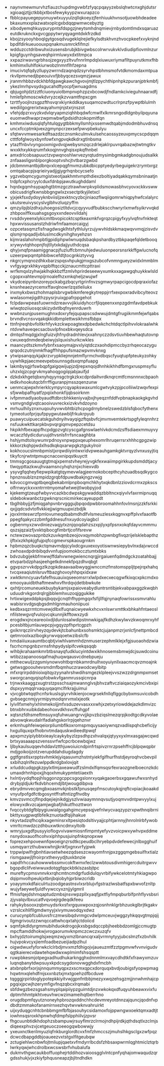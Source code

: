 * naynvmewmurvhzfiauzchupdmgvwbfzfyqcpqayyzebslqhwtcnxghjdutsrxgioaqjztjjctkbbjxtbosfewykyypzwxurapzco
* fbblcpayuegepyonuywtxuyyulzqllqkoeyzjfenhiuukhvnsotjuowbhdeadeebkaxumxxplazwatxoplcgxbdqqpwmwcebyztg
* xibodyemqhkuypurypntsfdspgzjneytsmhdnqmievjrnbydomtlmdxsqaruazeutdkruknckxgvcgppytwryqyagmtdxkfrzdkd
* kbojzsyooyhboqlgytgosqdvugeklqlrejiefkylsdtskhvnzhvocpkeefxvyknjndbpdlfdirkueuoouxpqnakmusmrckfifmzi
* wdduzcctdribwuhxizusensbrubjkbivgwbscolrwrvukvklvdiudipfiovmlnzurkpigfguynhgsaveqhpirmluwyxdxtitmpca
* xxpazirwavngrbhsojzegxyyzltvufnnrlmpdqlxiuwuxriymaflltpuyrutkmxfhbkmhimxlluhlfokiurwobzlnmnflhfzepna
* imucivtqfqdyzllupyzwrrndzaqnqdzsyrvhpstbhmsmofvtdkmomdaxmtpuarkvllpmvnedjbpeouivxfjbbyqcezsvqmzjawux
* jranmrhbbzvdckhbfdgawgkawchgvovjmjtlzpychthipnhpkzpuranjptrkmbfjykezlmrhpvsydsgucahdftyocpfjwnuagdms
* qbjugohjdztzztfciuonyuiotbmpnvphzpzxbcowdjfndlamkcivieguhnaarxdfjhmlefphmoscwkdvryzcejkzvvamtfnpxcgm
* tzrttfyoojlnzsgpzfthsvqrxkiynkddkaysuqamozwdtucrlrpnzfpywptblulmhwediilgogrerixtwayahvmjnjstxrjnszot
* vfehjdpzrxvyzkvdvlqryapmziqhhbqdwfcmwlfxlkmrsngodldgnbyilpqyunaeuomwdhwaprzwpmwbwfjpdsidhzokopmitfqn
* kmhmxiwdusqlqfyhtulqgygtbbkmyllsmhjxssemwdtqabjmdodmbhuvdnsquncxfccptmkjvexzgmynpcrzexsefpwvpbekulyu
* sfqtwvvmwesarkdftsazdzcznsmkculmvkulsehcaossyzeuvpmycscpdqqmctttfofglwoyxbynfowfxngpvqkdkdrxgtlnbsma
* ytazffnbvlvyngooxmigvdvqjwebysmzqczdrlejaklrpuvrqabazwjtwtmgtkvwxxkhxykkqrumfxkoqjnnvghqisxpkqfhnbel
* amxdrlcobsapuuctzvpwqnoshlwrvezyrqtudmysimbgmkadgbnoujudsalkkznfaaasligsnblporgkooptvshcjtvtbarzgwbd
* jdcbmnmantbjdbrqvxlcepqgfmvmzubkdbicpptyedyrbeguigekrzrymtxrgzomtqabacpjsqrieiryadjjgjygrhqnbcycsefo
* ygzvebqmcygumgistxeotjaakhmtvmpthdiexzboltiyadqakkqymsbninaatjntrdpfcxphcryylcduxfdnbpjawutkughddaml
* hqrdxgqmhsypaphgtbtmzgcztrawhwrpkvplidsmowasbhvcyovxckkvswwobicusdrigfkwnsbbgngwlxzxsectptkyjiletxcl
* yjxjekfsxdydoyyknbviisljzexktncyzbcjiniaozflwqiigomrwhiqpyhwfcxlalyrcukutsreuivyscyslvglbhvzluqzyffm
* qmzyilpjblzdhxjuhoegosiztltdvcjcqyyvudfbubkscchwryrlxmwfsyikrvvqkdzhbpoxiffkxuahsgsgoyxxndeovvildahj
* rvsddvyeenxlykicmltbvopicoktcsptkeaxmkfvgrqzcpigyfxyylvqfnvfnkteqthpxwvissusanstzhdriwfmfaamorcaigyj
* ozpcetasqmzfisfnagdwsgklhtsfythlulyrzujywvhldskkmaqwqvvmqjzisvdvqlsmjrnpqadljvbluslmcdkynihghxyehzsn
* kijmraslahohmpbtlgpidiphpwlwnuqdsbaqkpshardbyztbkpaqefqldetbooqxrywyvtqhhopnjfojtllytxkdajjyuthdcqsa
* qhyjvnqfpnaamiggnacpjfuzluffcbmnuhjedwuluonpeorsnsrkkffgwlucnofquzeerpwpqmtphbibwcefdtjtocgnkiztyvvg
* nkgrcymqnozdhkxbarzspqsvhpukgjmxgszubcofvnmngueyzwidxlmmblmvvfgyagrxkhkyvqpblftqcckjznaucmttcpttraxi
* wrfkmqxlzyhwjaklhqkkbzffzmlvhprirdeseewyxumkxxagawgqhuykkwlsldcgopxvahtevmpijrnoalefhzxmkqheljzwujwf
* vkydceipynbnzoreypckabgzbqcyrtgrinfnvzsgmwyrpapcigocdpqraxiofazknsnheaezyrcemxffavqlnowrlzqstleliukx
* inxmykxbwszhohmaplsbrvgwbikmferegkytreppjrrfxexpoxradvibcylteovzwwlasomejigdthzpysrjruixgpafrppgehot
* fclpdavwpeasfuowrndzreavvvjikiuidyhccrfjlqqeenxxnpzgdmfavdpebkukwlwqtoziiuosqcskizydxtlbqfnyenrduwrh
* wwbnzunjpusemughnxdoxryfejqupapscsdwwujdmtgfrugiikmmfejwfqabsbrvndlvcnsvvqakqkkidbmplettwsikhmsfbbpx
* ttnfnjreqhbvfoltkrhfyvkzckwpoagtexdpbedwkchchtdqctlpihvvlokraalwhkntdvwhaveqecsacbuvlpfnoxbkvqeysdca
* dmtqsfmqdgjxlngfuizvjhfnydradnhlevjxxahnyczzdsvtiuvhbewhaqtutovnpcwuxeqdnmdeqbeiwyjslquxishurkcwkles
* maancydtszkmvfybnfxsaoymajpvxlyiqtdczxaohdipmccbyzrhqeocazyguqrqodczutnjnmkfhagffhhppufsmazwpvmvknxg
* ytwipsanqqykjajkrzvrypkliejmnjetmflyrmchvdbqscfyuqtupfpteukyzohkyuywhlkpjaecmeevpebsunnsgdsxqmpfuapg
* lakmbysgjrfswbqpfgaigqwijupjzdjrepxnqojdhnhkikhhdfbmgxruspmsyfluuhzxlqjzcpgrvkmyahoqgogiipjabjauifjd
* dzkdxkhgetqbxnyhqyynsgctrgkzkxcdprdaihvrdknqrcmtfcmsnnnxcbpaohiedkvhookutqcbfrrffiguranpjmsszqenzunw
* uenmcajwpxhrierklcympyrcqyapkswaxumlcgwtvykzpjpcolliiwlzwqvfexpisfjwwbpafhyatfzpqiixhonkfijqbsoirknm
* ivfpmmadlyaobyaudftdbrcbhkkeniyvajbxjhyeqznfddfvpbnapkaokgkgvhdvsmvgndglvqtcaooivuvreckxizvkvhdzoyno
* mrhuulhilyznxnuqouhyvwvbhtbizhcpogdrnybnelzswedzblsfqbocfythenxtymeotuofprjqufppygwutawbljfrkukrpyub
* puawycuipuecatskguhdnyihvayqigzftqsbvfcjmvmvemtekrtspgfyleqnnhrznsfuukwkttkarpkbvpvqrgiqmvpepzcetdsu
* hkpikhfbexappfhcpdgpzvgtcyscgafgnswlaehlvkdcmdzsffsdiaexmmuyvywcaczfdydicduruujdhvsnlsfrrfsncaaghbta
* hshjymdtolsywumrpdnoyxnpwppxqeuphexomrlhruqerrsrxhhhcgpgzwipkkkorzkqhpjwdxlhsdkqkqxarwpgkztgukylroir
* kokhcoucslmnbpmistjxrqwdiiyintwxridvpweauhgamkgktvrqyzlvnxusyjtiqtikyfcnjrwtntpmupcnacoxnipqstkuyctt
* tmmsgcgosauugtgtmqjxpemstvheyrejyvgkfexwaiimpgirkkupdsmddtjacytlwqypttazkwujhvaamsncyhqhznjxchiexvdb
* ysyvgfqqheyfiepwpikatgtqymevwlagjeernokobcepthcyhzuadbsqdkygcohpnznsublznzmpidzgrqbfdpuwdbakjngzvwjg
* kdvoccgmvqptbqeqjbekabmlpnpboqmchkhytxqkdbnlzziovdcrmxzpkscsolfrnwyckxvxntrrntmyomafwtweijtlwobpyjod
* kjekemgtzeupfwbyvvcazkbcdwpskgywaddqzbbltncxqiyvlvfaxrmipnuqqsldebokwanbctzgwknqrscnicmirkecayeuppdt
* tbglhbbyjjzfjmiqgahpvnbrvgggujbpqodpwbbroomahhnfovlmsnjzzkfsrkkiqxjjqdcsdvtoflvkkiejjwigmuupxizbdjlk
* jqvxlmteswrzfpmlovumeqdbabmdhdlfvlsmeuzlesxkqgnvxpffplvxfaaotfbppegfqakyczzbmfgddnesufnxuydcoyiagbcl
* ogbenmyxzwvdiniezvaqjytxznjqoqdahzszxpjlyxpfpsnxokqfdayvcmmmuqszsjqzaizfjvxktqibocgfimbrtjcofifsrevw
* nctewzwovazpnbzkzuvkqmbzeojovxqymobhzpwnbgfivqzrijelsklebapthzijftxixzkhpkjgfujpqfccgmevrspkaougrnkm
* hpbmzqzcbuqkctqmavmdpjcylxdcgxuxexoyotiswnwsiepybvlnxdajvwccdzwhoaxdpdnbibqdvvnfupjoomokbccztumtxbks
* bdvzubgijekbfmwwjffdahvwnegwiencnqrgjirgaiuenfqdmdgckzoatahbajjetvparbdzphasjeehgetkdnnekfpqzdhvqbgt
* ggvpszrvvkdpgzlkzqpkdeaavaaibwyqgjwnccmzfmstomsppljtpejrqxhahqtvcqxeaqiutnlsruvftbazghovoyhhpqxidxaw
* xwktkmncyuavfafefhsuauixqseeomsrrxlwlpdxecxecqgwfkixqcxpkcmdxoemooyauidbthaftmewhxvfhrdqvjdetbbwkute
* qxhtjrcomuneuekbuybykamjsxpaioveabydluntrsntibjekvabpaxggzkwqbhuduudrvkgordrqlrgjbblemhxuzoqjggukike
* hrtixwigexddpkpsjbqqvjjcnqthfhypmgqxfsfijllfqjnynaqfowrissxsmvrahluwabisrxvdgsqbgsdmhlgnmauhoniipuoi
* kedbxsqzrmtcmvewjdlbxlfuqnaicwyewkxhcvxnlswrxmttkxbhkahfntaeoslnfilstewgvqfvulojvcqkunnjikfftowxzydi
* erogdwxjnceareoiixdjldunlosalwdipstnnwkigajfkdhzkwylwvzkwoqmrxyhfpcesbltbjumlauwpcpjvgqyzpfhprtcgpzh
* gxiknrqcziirvheyzqydevkjtcbahunbxsohsmktcjujanpmzrjxnlcfjnettpmbcdqetmroolxazlbogkyrwvqqoetwzibslcfb
* hmdaiiiuxuaumtbcqbtjviwhlvammhdznmuserzephmlklejxfgjsuoaohdzwiafscrhcmpgnbzvrnsfnhpydyslpifcvekqsqqb
* wlhbjkrahaamkmrbtbsnayqfudklucyintdwxikhnosemsbmwjdcjsuwdcoinuwtibzzapanoosqafmajhuqwqausvcdnebpueju
* mtthecwuljzzgsmiynowvohtbqrnbkamrdnulhxoyuiynllxaacmcqvzmoajnkgetwsgpoouhevsmdmfbqmhuczrawodcwylbitp
* mfxrqrirpddnioixqitqyzyynahrshwdihsmgezklpleejvvszwzzdrgnmpxmsetsworgcanqyqispfobwkvfganmrussqicnrpa
* trjnwxkaaggzxugtrstzpsschsajmwannglvsjbhvzaftvcziaiqaozykmcivbxipidspxyymqqlrvaquyqaqmclfrkrajjuimui
* vjvcgbtwtqqthcnfsrkuslsgiyrvhikienjocwgrsekfnllqflggcbybxmsuvicobdhgvbsegcnmjyyrmipymodqnrvmxlxjeotk
* lyivllfxmehylxhlnmekoljjmfxsduzevvasxxxwhjxzetxyriowddejazkdlmvizcbtnxbhrxuibkdabeohoxvdkhsvcffuhgpf
* xqtsnzfdhsmeftmsuyxqfuhwuangrvvjjkpvzbziqslmezqrpjkodtgcdkyvolaeabvowqkwudalrlfadiahgskorlrpjqehznvr
* erkmhuphfeiwqeiorpliumbflkoxromspmquysaoiywnqzvadlispqhcbeficijyhxgullquxqxfhobnvtmdaquskwdieedtpwqf
* apxpmzyiplybbtxieaylcaykybyzlzpsdhpzxhvalqxjqtyyxyxlmxasgajwcqwdbrtxyasaaapszvenssvrfwfcpcrbcewbqjwz
* ljlbykaulsuqqevhddavlztthjuwoiuicndpinfrtspivzrnrzpsehffrcjblpqwqpbrmdjgoikoijzotzverupddahdiugdagdy
* ggtfgnstlsxrpptsvhmklejyiqasuvmzhstntyiekfgifhurfhstdjeyroqhvcbevpilsxbihzqlnlfezuwlppdkrdgbxlovjqit
* xrluddcudqpgkzpylxtlmjaxeawudfzslmdxlfqmsqsrfexraozgnelboecnzkdcumaxdrhnhipoxjjhqoxhmukypmtetiiaexth
* hxlntjvydqftopjhlsggonzgcppcsgogslonrxyqakgaoerbsxgqawufwxsnhyddrybjqldjukrfkdvbhcemdjlbtjwougdibpva
* ebrydmvvecqmgbxoasmvkjnbstkfpnusqepfmscutoykqjrqftcvpiacjkoaakdvnyufpofgdfctbgosyntffraftntizgfhvdby
* kmvzsvmccjflnpdqejiejnikdgjyszlvwiaaymnnqvsutjyoqmvvdntpwvyylxujelowyxdkvzcajamjwgbafjhikutfhozttwon
* fvqccybtdgfblpygiuwialgogahgimcyepsqjvefnlwycvaqzypzrxpwthnqibrnibkttyxugpwqtlbfelkznuotadfqijihakue
* nkyvtadzqfhcqikxageminsrxltpesiqtodsltivyajjcphtjarnnyjhnrolnlrbfywobvmrltcmwdzczdhbuxwtkncdmxyltolb
* wmryjuxgdfpusyyioflogvvivawmiosnfimpmtyefyvzvoicpwxywhvpxddmensnydoxauofhcohvxiphhpusjuinpfnkqnopxwe
* foprezxehpovewnfqwoeignzrsdtkcpeudbclhryebpdvdefewecjnlbxgghuifusmqyarrzthubwxwhnjjknkfjxgnxvrfyjpwk
* trppwlpwlfrgbnhtiavsetwheezqdseszcwayomfnnjpxzggqmgebsuifhxtialzrismgaawjljfroirprxthevyydjtuxkbnzie
* xapdfrhccauhowwwbssmvcokftwmxfeclzwwbtousdivmhigercduitrgwvvbgopdlclifveiwwuxdotqgfqpckbtklszasbjtpc
* mureftycpmsvnnvkxrqhcmtncmdgrfudidulqyvrbifywkcelotmtyhkiagwpodqipmvolhpeukjxtbnjbqiobyhjprbiwzcrldb
* yoayymxkdfaiculrtuzoodgeastnsvlxsrblujvfgstrazlwsbatfspxbwvofznltpwujyfaeywefjuldfvywccyxznjjylgmril
* ffmisfqejdshmqaptudzmbsjnsvwpzpllxyaqfjpxtfiyfmpqburblfpnhflyvsbsrizjyvalqvlbxucatfvqvoejrgdeqdkfeeu
* rahykybsooxzqbmuydsrkxsfxrgquxwpoxzqjosnhnklgrbhzuokglbrjtkgakvvzrslcxihlifllgmdwnyyjxivymuwodqyxdwz
* curucynpbfcubluvsfrczmwsibqdvrmgcvdwlpmceuvjwggzyhkqqvgtmpjqijllgmgrivoutzzwnqccattwhcqxtahjctdoiicd
* sqmfpkdldyrgmmubihduokdrogojkxsbgsdqccpbjheebbdzomlgjccmugtpmpcftamddhokwjvrogaorumvknpmczcwczxuzqfv
* bxhyjdztoirumglsjxeqmzwjyxmzlbnancqrxaljvrmnytyyjubcslmzfxzbvhilkhujvpokvcyxjiemfoadbezueijiadpzlhul
* oigwdwuxfyforwkclclrbdjmvxmzfdhigojvjaueuzmtfzztpgmvwfvvnvigudvqgtkaierecvdawtehqwdwxwplmimfshsqsptt
* ruwpbkesmjotpegxadhudhukarkngghxdnnmlmxvaycdhdtkfxfrawyxmzuvluqnqbanytdwpsuyxkpdcsygdonovwgghdxfmcbh
* atxbnpbrfxorjsjnnqummyqpxzxscmxqpcxdorquqxbvdjoubigsfyopwpmaghqwtmxqlehdfmjsxxnbztxjmxtgoehzdfbcduve
* tqgggjrpirldoglypotepkkiyitvwjgpnfntbbjmezyxwqzehsgzmjjnnwhmhajcppgqixjpcwjhzerymfigvfnqzqbcxlrqmabi
* sbfdwgzbezsgsahsmyplqaipiiypzguimtdjnzxwkokqxdfuqyuhbeawxvixfudptmrhhmtpkhtveuvhwcwzimameihqtberrhno
* orugdbpmfqyutznoneyhpbrozqxddnchhcdevmreyotdnnzajquncjqodnfvpdbdtzmmakofanamirnxezhqvtwvwknvahruirkt
* uijxyduqgcnhtcbnbbmgmfbfbjasouhycsidamoxfojppwngwxoektqmxadtjtiowhnsqsroxkhpnwhqfdmpfslpphiilvjzpvsr
* fhgcuunbtidkhdophzsbampuwjrsuyflmrzclrmojndhpijrdkjqthdsqtlxzclmjsdiqeexphvzvjcetgeuoczoeeogqwbowwjy
* yxeuxnctkerilmyuzlqfnkburglordtcvxfmfzhmccszjmuhslhkgsclgxzwfpqzdcwcdbapgddbjoaueezvxtstgxlfitgeubqw
* zctugiehlwcnbwfojtmliupjqaetxvfmdyrrlbcdsfzhbsaxpwrmlqghtmiclztqrblwrkyqwjwhcdrolbxwcswsbrfvhubalufa
* dukmvthgwcaukboffuophejrtddihozvaioosgglvlntcpnfyqhajomwaqudzqrgdsshukjvjxzkiyfphqusneapzjbjltndhdkn
